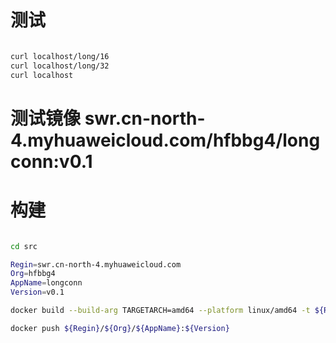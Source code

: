 




# 测试
```sh

curl localhost/long/16
curl localhost/long/32
curl localhost
```

# 测试镜像 swr.cn-north-4.myhuaweicloud.com/hfbbg4/longconn:v0.1


# 构建


```sh

cd src

Regin=swr.cn-north-4.myhuaweicloud.com
Org=hfbbg4
AppName=longconn
Version=v0.1

docker build --build-arg TARGETARCH=amd64 --platform linux/amd64 -t ${Regin}/${Org}/${AppName}:${Version} --no-cache .

docker push ${Regin}/${Org}/${AppName}:${Version}



```


